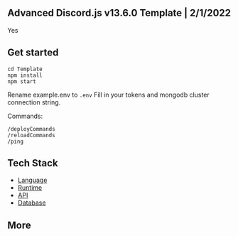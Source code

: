 ## Advanced Discord.js v13.6.0 Template | 2/1/2022
Yes

## Get started
```
cd Template
npm install
npm start
```
Rename example.env to `.env`
Fill in your tokens and mongodb cluster connection string.

Commands:
```
/deployCommands
/reloadCommands
/ping
```

## Tech Stack
* [Language](https://www.javascript.com/)
* [Runtime](https://nodejs.org/en/)
* [API](https://www.npmjs.com/package/discord.js?source=post_page-----7b5fe27cb6fa----------------------)
* [Database](https://www.mongodb.com/) 

## More

